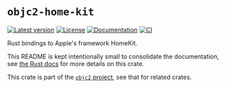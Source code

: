 # `objc2-home-kit`

[![Latest version](https://badgen.net/crates/v/objc2-home-kit)](https://crates.io/crates/objc2-home-kit)
[![License](https://badgen.net/badge/license/Zlib%20OR%20Apache-2.0%20OR%20MIT/blue)](../../LICENSE.md)
[![Documentation](https://docs.rs/objc2-home-kit/badge.svg)](https://docs.rs/objc2-home-kit/)
[![CI](https://github.com/madsmtm/objc2/actions/workflows/ci.yml/badge.svg)](https://github.com/madsmtm/objc2/actions/workflows/ci.yml)

Rust bindings to Apple's framework HomeKit.

This README is kept intentionally small to consolidate the documentation, see
[the Rust docs](https://docs.rs/objc2-home-kit/) for more details on this crate.

This crate is part of the [`objc2` project](https://github.com/madsmtm/objc2),
see that for related crates.
